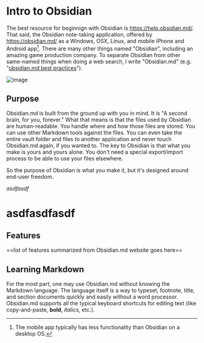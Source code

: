 # Intro to Obsidian

The best resource for beginnign with Obsidian is https://help.obsidian.md/. That said, the Obsidian note-taking application, offered by https://obsidian.md/ as a Windows, OSX, Linux, and mobile iPhone and Android app[^1]. There are many other things named "Obsidian", including an amazing game production company. To separate Obsidian from other same-named things when doing a web search, I write "Obsidian.md" (e.g. "[obsidian.md best practices](https://www.google.com/search?q=obsidian.md+best+practices)").

![image](C:\Users\gkeener\Documents\ShareX\Screenshots\2022-07\23gzCs9X2N.png)

## Purpose

Obsidian.md is built from the ground up with you in mind. It is "A second brain, for you, forever." What that means is that the files used by Obsidian are human-readable. You handle where and how those files are stored. You can use other Markdown tools against the files. You can even take the entire vault folder and files to another application and never touch Obsidian.md again, if you wanted to. The key to Obsidian is that what you make is yours and yours alone. You don't need a special export/import process to be able to use your files elsewhere.

So the purpose of Obsidian is what you make it, but it's designed around end-user freedom.

*asdfasdf*

# asdfasdfasdf 


## Features

==list of features summarized from Obsidian.md website goes here==

## Learning Markdown

For the most part, one may use Obsidian.md without knowing the Markdown language. The language itself is a way to typeset, footnote, title, and section documents quickly and easily without a word processor. Obsidian.md supports all the typical keyboard shortcuts for editing text (like copy-and-paste, **bold**, *italics*, etc.).


[^1]: The mobile app typically has less functionality than Obsidian on a desktop OS.